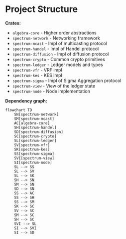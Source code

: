 # Project Structure

**Crates:**

* `algebra-core` - Higher order abstractions
* `spectrum-network` - Networking framework
* `spectrum-mcast` - Impl of multicasting protocol
* `spectrum-handel` - Impl of Handel protocol
* `spectrum-diffusion` - Impl of diffusion protocol
* `spectrum-crypto` - Common crypto primitives
* `spectrum-ledger` - Ledger models and types
* `spectrum-vfr` - VRF impl
* `spectrum-kes` - KES impl
* `spectrum-sigma` - Impl of Sigma Aggregation protocol
* `spectrum-view` - View of the ledger state
* `spectrum-node` - Node implementation

**Dependency graph:**
```mermaid
flowchart TD
    SN[spectrum-network]
    SM[spectrum-mcast]
    AC[algebra-core]
    SH[spectrum-handel]
    SD[spectrum-diffusion]
    SC[spectrum-crypto]
    SL[spectrum-ledger]
    SV[spectrum-vfr]
    SK[spectrum-kes]
    SS[spectrum-sigma]
    SVI[spectrum-view]
    SI[spectrum-node]
    SL --> SS
    SL --> SV
    SL --> SK
    SH --> SN
    SM --> SN
    SD --> SN
    SS --> AC
    SS --> SH
    SS --> SM
    SK --> SC
    SV --> SC
    SM --> SC
    SH --> SC
    SVI --> SL
    SI --> SVI
    SI --> SD
```
